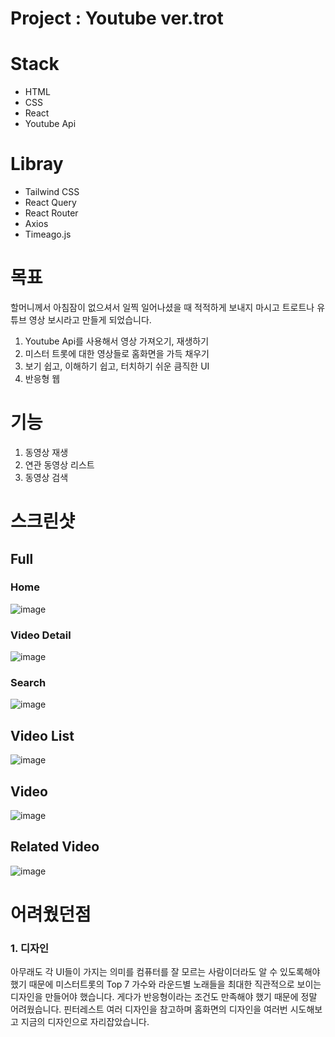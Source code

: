 # Project : Youtube ver.trot
# Stack
- HTML
- CSS
- React
- Youtube Api

# Libray 
- Tailwind CSS
- React Query
- React Router
- Axios
- Timeago.js

# 목표
할머니께서 아침잠이 없으셔서 일찍 일어나셨을 때 적적하게 보내지 마시고 트로트나 유튜브 영상 보시라고 만들게 되었습니다.
1. Youtube Api를 사용해서 영상 가져오기, 재생하기
2. 미스터 트롯에 대한 영상들로 홈화면을 가득 채우기
3. 보기 쉽고, 이해하기 쉽고, 터치하기 쉬운 큼직한 UI
4. 반응형 웹

# 기능
1. 동영상 재생
2. 연관 동영상 리스트
3. 동영상 검색

# 스크린샷
## Full
### Home
![image](https://user-images.githubusercontent.com/70611956/219988014-3612b5dc-1335-42e7-9749-c33d08c645f7.png)

### Video Detail
![image](https://user-images.githubusercontent.com/70611956/219988244-f737c311-75d2-4eb3-acf6-9aa5ae5a598d.png)

### Search
![image](https://user-images.githubusercontent.com/70611956/219988276-cb20feea-c646-4bc7-9589-e5da14035e84.png)

## Video List
![image](https://user-images.githubusercontent.com/70611956/219988035-f4719560-cc5a-4974-902f-7695ec7e873f.png)

## Video 
![image](https://user-images.githubusercontent.com/70611956/219988059-8e99bd20-c9e9-4667-885a-cc98322aca82.png)

## Related Video
![image](https://user-images.githubusercontent.com/70611956/219988197-63d4f69f-fe11-4274-b44a-d413a272c2a5.png)


# 어려웠던점
### 1. 디자인
아무래도 각 UI들이 가지는 의미를 컴퓨터를 잘 모르는 사람이더라도 알 수 있도록해야 했기 때문에
미스터트롯의 Top 7 가수와 라운드별 노래들을 최대한 직관적으로 보이는 디자인을 만들어야 했습니다.
게다가 반응형이라는 조건도 만족해야 했기 때문에 정말 어려웠습니다.
핀터레스트 여러 디자인을 참고하며 홈화면의 디자인을 여러번 시도해보고 지금의 디자인으로 자리잡았습니다.
